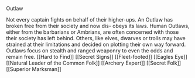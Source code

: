 Outlaw

Not every captain fights on behalf of their higher-ups. An Outlaw has broken free from their society and now dis- obeys its laws. Human Outlaws, either from the barbarians or Ambrians, are often concerned with those their society has left behind. Others, like elves, dwarves or trolls may have strained at their limitations and decided on plotting their own way forward. Outlaws focus on stealth and ranged weaponry to even the odds and remain free.
[[Hard to Find]]
[[Secret Signs]]
[[Fleet-footed]]
[[Eagles Eye]]
[[Natural Leader of the Common Folk]]
[[Archery Expert]]
[[Secret Folk]]
[[Superior Marksman]]
